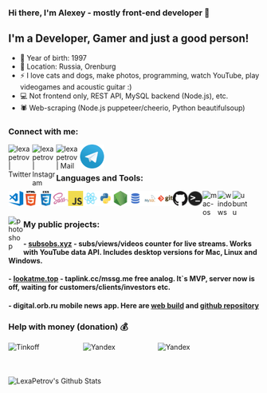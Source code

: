 ### Hi there, I'm Alexey - mostly front-end developer 👋

## I'm a Developer, Gamer and just a good person!
- 📅 Year of birth: 1997
- 📍  Location: Russia, Orenburg
- ⚡ I love cats and dogs, make photos, programming, watch YouTube, play videogames and acoustic guitar :)
- 💻 Not frontend only, REST API, MySQL backend (Node.js), etc.
- 🕷 Web-scraping (Node.js puppeteer/cheerio, Python beautifulsoup)

### Connect with me:
[<img align="left" alt="lexapetrov | Twitter" width="48px" src="https://img.icons8.com/fluent/48/000000/twitter.png" />][twitter]
[<img align="left" alt="lexapetrov | Instagram" width="48px" src="https://img.icons8.com/fluent/48/000000/instagram-new.png" />][instagram]
[<img align="left" alt="lexapetrov | Mail" width="48px" src="https://img.icons8.com/fluent/48/000000/important-mail.png" />][mail]
[<img align="left" alt="lexapetrov | Telegram" width="48px" src="https://raw.githubusercontent.com/github/explore/80688e429a7d4ef2fca1e82350fe8e3517d3494d/topics/telegram/telegram.png" />][telegram]

<br />
<br />

### Languages and Tools:

<img align="left" alt="Visual Studio Code" width="30px" src="https://raw.githubusercontent.com/github/explore/80688e429a7d4ef2fca1e82350fe8e3517d3494d/topics/visual-studio-code/visual-studio-code.png" />
<img align="left" alt="HTML5" width="30px" src="https://raw.githubusercontent.com/github/explore/80688e429a7d4ef2fca1e82350fe8e3517d3494d/topics/html/html.png" />
<img align="left" alt="CSS3" width="30px" src="https://raw.githubusercontent.com/github/explore/80688e429a7d4ef2fca1e82350fe8e3517d3494d/topics/css/css.png" />
<img align="left" alt="Sass" width="30px" src="https://raw.githubusercontent.com/github/explore/80688e429a7d4ef2fca1e82350fe8e3517d3494d/topics/sass/sass.png" />
<img align="left" alt="JavaScript" width="30px" src="https://raw.githubusercontent.com/github/explore/80688e429a7d4ef2fca1e82350fe8e3517d3494d/topics/javascript/javascript.png" />
<img align="left" alt="React" width="30px" src="https://raw.githubusercontent.com/github/explore/80688e429a7d4ef2fca1e82350fe8e3517d3494d/topics/react/react.png" />
<img align="left" alt="HTML5" width="30px" src="https://raw.githubusercontent.com/github/explore/80688e429a7d4ef2fca1e82350fe8e3517d3494d/topics/python/python.png" />
<img align="left" alt="Node.js" width="30px" src="https://raw.githubusercontent.com/github/explore/80688e429a7d4ef2fca1e82350fe8e3517d3494d/topics/nodejs/nodejs.png" />
<img align="left" alt="SQL" width="30px" src="https://raw.githubusercontent.com/github/explore/80688e429a7d4ef2fca1e82350fe8e3517d3494d/topics/sql/sql.png" />
<img align="left" alt="MySQL" width="30px" src="https://raw.githubusercontent.com/github/explore/80688e429a7d4ef2fca1e82350fe8e3517d3494d/topics/mysql/mysql.png" />
<img align="left" alt="Git" width="30px" src="https://raw.githubusercontent.com/github/explore/80688e429a7d4ef2fca1e82350fe8e3517d3494d/topics/git/git.png" />
<img align="left" alt="GitHub" width="30px" src="https://raw.githubusercontent.com/github/explore/78df643247d429f6cc873026c0622819ad797942/topics/github/github.png" />
<img align="left" alt="HTML5" width="30px" src="https://raw.githubusercontent.com/github/explore/80688e429a7d4ef2fca1e82350fe8e3517d3494d/topics/terminal/terminal.png" />
<img align="left" alt="mac-os" width="30px" src="https://img.icons8.com/fluent/48/000000/mac-os.png" />
<img align="left" alt="windows" width="30px" src="https://img.icons8.com/color/48/000000/windows-10.png" />
<img align="left" alt="ubuntu" width="30px" src="https://img.icons8.com/color/48/000000/ubuntu--v1.png" />
<img align="left" alt="photoshop" width="30px" src="https://img.icons8.com/color/48/000000/adobe-photoshop.png" />


<br />
<br />

### My public projects:
#### - [subsobs.xyz] - subs/views/videos counter for live streams. Works with YouTube data API. Includes desktop versions for Mac, Linux and Windows.
#### - [lookatme.top] - taplink.cc/mssg.me free analog. It`s MVP, server now is off, waiting for customers/clients/investors etc.
#### - digital.orb.ru mobile news app. Here are [web build] and [github repository]

### Help with money (donation) 💰
[<img align="left" alt="Tinkoff" width="150px" src="https://buninave.ru/wp-content/uploads/2020/01/Tinkoff.jpg" /> ][Tinkoff bank] 
[<img align="left" alt="Yandex" width="150px" src="https://www.sostav.ru/app/public/images/news/2015/04/01/compressed/yandex.dengi_horizontal_rgb-01.png" />][Yandex Money] 
[<img align="left" alt="Yandex" width="150px" src="https://3.bp.blogspot.com/-p0xoHHCAfhw/WthjArvkT_I/AAAAAAAF6Ss/fyvhrV7y-e4eUnXDPTPtvMR-zq8XB4UkACLcBGAs/w1200-h630-p-k-no-nu/%25D0%25B4%25D0%25BE%25D0%25BD%25D0%25B5%25D0%25B9%25D1%2588%25D0%25BD%2B%25D0%25B0%25D0%25BB%25D0%25B5%25D1%2580%25D1%2582%25D1%2581.jpg"/>][Donation Alerts]

<br />
<br />
<br />
<br />

<img align="left" alt="LexaPetrov's Github Stats" src="https://github-readme-stats.codestackr.vercel.app/api?username=LexaPetrov&show_icons=true&hide_border=true" />

[Donation Alerts]: https://www.donationalerts.com/r/ne_creator
[Yandex Money]: http://money.yandex.ru/to/41001921826050
[Tinkoff bank]: https://www.tinkoff.ru/rm/petrov.aleksey68/IXJ5N7740/
[lookatme.top]: https://lexapetrov.github.io/lookatme.top
[subsobs.xyz]:https://lexapetrov.github.io/obs-subs
[mail]: mailto:al1111997@yandex.ru
[website]: https://lexapetrov.github.io
[twitter]: https://twitter.com/petrovlexax
[instagram]: https://instagram.com/ne.creator
[telegram]: https://t.me/killing4fun
[web build]: https://lexapetrov.github.io/rn-digital-news/index.html
[github repository]: https://github.com/lexapetrov/rn-digital-news
